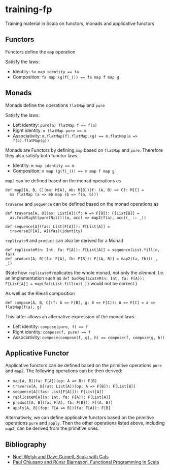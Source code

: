 # training-fp

Training material in Scala on functors, monads and applicative functors

## Functors
Functors define the `map` operation

Satisfy the laws:
* Identity: `fa map identity == fa`
* Composition: `fa map (g(f(_))) == fa map f map g`

## Monads

Monads define the operations `flatMap` and `pure`

Satisfy the laws:
* Left identity: `pure(a) flatMap f == f(a)`
* Right identity: `m flatMap pure == m`
* Associativity: `m.flatMap(f).flatMap.(g) == m.flatMap(a => f(a).flatMap(g))`

Monads are Functors by defining `map` based on `flatMap` and `pure`. Therefore they also satisfy both functor laws:
* Identity: `m map identity == m`
* Composition: `m map (g(f(_))) == m map f map g`

`map2` can be defined based on the monad operations as
```
def map2[A, B, C](ma: M[A], mb: M[B])(f: (A, B) => C): M[C] =
  ma flatMap (a => mb map (b => f(a, b)))
```

`traverse` and `sequence` can be defined based on the monad operations as
```
def traverse[A, B](as: List[A])(f: A => F[B]): F[List[B]] =
  as.foldRight(pure(Nil))((a, acc) => map2(f(a), acc)(_ :: _))

def sequence[A](fas: List[F[A]]): F[List[A]] =
  traverse[F[A], A](fas)(identity)
```

`replicateM` and `product` can also be derived for a Monad
```
def replicateM(n: Int, fa: F[A]): F[List[A]] = sequence(List.fill(n, fa))
def product[A, B](fa: F[A], fb: F[B]): F[(A, B)] = map2(fa, fb)((_, _))
```
(Note how `replicateM` replicates the whole monad, not only the _element_. I.e. an implementation such as
`def badReplicateM(n: Int, fa: F[A]): F[List[A]] = map(fa)(List.fill(n)(_))` would not be correct.)

As well as the Kleisli composition
```
def compose[A, B, C](f: A => F[B], g: B => F[C]): A => F[C] = a => flatMap(f(a), g)
``` 

This latter allows an alternative expression of the monad laws:
* Left identity: `compose(pure, f) == f`
* Right identity: `compose(f, pure) == f`
* Associativity: `compose(compose(f, g), h) == compose(f, compose(g, h))`

## Applicative Functor

Applicative functors can be defined based on the primitive operations `pure` and `map2`. The following
operations can be then derived:
* `map[A, B](fa: F[A])(op: A => B): F[B]`
* `traverse[A, B](as: List[A])(op: A => F[B]): F[List[B]]`
* `sequence[A](fas: List[F[A]]): F[List[A]]`
* `replicateM[A](n: Int, fa: F[A]): F[List[A]]`
* `product[A, B](fa: F[A], fb: F[B]): F[(A, B)]`
* `apply[A, B](fop: F[A => B])(fa: F[A]): F[B]`

Alternatively, we can define applicative functors based on the primitive operations `pure` and `apply`.
Then the other operations listed above, including `map2`, can be derived from the primitive ones.


## Bibliography
* [Noel Welsh and Dave Gurnell, Scala with Cats](https://underscore.io/books/scala-with-cats/)
* [Paul Chiusano and Rúnar Bjarnason, Functional Programming in Scala](https://www.manning.com/books/functional-programming-in-scala)
